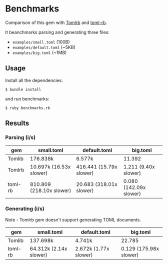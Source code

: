 # Benchmarks

Comparison of this gem with [Tomlrb](https://github.com/fbernier/tomlrb)
and [toml-rb](https://github.com/emancu/toml-rb).

It beanchmarks parsing and generating three files:

* `examples/small.toml` (100B)
* `examples/default.toml` (~5KB)
* `examples/big.toml` (~1MB)

## Usage

Install all the dependencies:

    $ bundle install

and run benchmarks:

    $ ruby benchmarks.rb

## Results

### Parsing (i/s)

|gem|small.toml|default.toml|big.toml|
|---|----------|------------|--------|
|Tomlib|176.838k|6.577k|11.392|
|Tomlrb|10.697k (16.53x slower)|416.441 (15.79x slower)|1.211 (9.40x slower)
|toml-rb|810.809 (218.10x slower)|20.683 (318.01x slower)|0.080 (142.09x slower)

### Generating (i/s)

Note - Tomlrb gem doesn't support generating TOML documents.

|gem|small.toml|default.toml|big.toml|
|---|----------|------------|--------|
|Tomlib|137.698k|4.741k|22.785|
|toml-rb|64.312k (2.14x slower)|2.672k (1.77x slower)|0.129 (175.98x slower)
